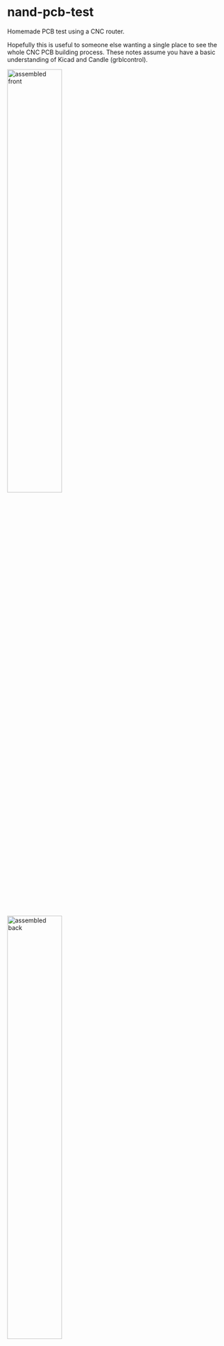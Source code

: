 # nand-pcb-test

Homemade PCB test using a CNC router.

Hopefully this is useful to someone else wanting a single place to see the whole CNC PCB building process.
These notes assume you have a basic understanding of Kicad and Candle (grblcontrol).

<img src="images/assembled-front.jpg" alt="assembled front" width="50%" height="50%"/>

<img src="images/assembled-back.jpg" alt="assembled back" width="50%" height="50%"/>

## Why?

There are plenty of companies that offer cheap PCB manufacturing, but I'm impatient and bad at designing things correctly on the first try.
Imagine ordering a PCB, waiting a few days, and figuring out you messed up your design.
Manufacturing with a CNC router helps to eliminate waiting time between idea and implementation.

Alternatively, plenty of people use the chemical etching process (example: thermal transfer paper and ferric chloride) to build their PCBs.
I just don't have a good workspace to mess with nasty chemicals, so the CNC approach is more doable for me.
Maybe I'll also add a chemical etching bonus section in the future.

For 2+ sided PCBs, it would be worth ordering from a company. Double-sided PCBs are possible, but I have not attempted this yet.
I also haven't tried designs with SMD components yet, so that may also be a pain point that warrants ordering PCBs from a company.

## Equipment

- [Genmitsu 3020-PRO MAX V2 CNC Router](https://www.sainsmart.com/collections/new-genmitsu-collection/products/3020-pro-max-v2)
  - [3040 Y-Axis Extension Kit](https://www.sainsmart.com/collections/genmitsu-cnc-replacement-upgrade-parts/products/3020-yaxis-extension-kit) (optional)
- [FR-4 Copper Clad PCB Laminate Board, Single Side, 4 x 2.7 inch (10 piece)](https://www.amazon.com/dp/B01MCVLDDZ)
- Bits
  - [0.5mm PCB End Mill Bit](https://www.amazon.com/gp/product/B073RJ3SYZ)
  - [0.8mm PCB Drill Bit](https://www.amazon.com/gp/product/B091FD44Y3)
  - [2.5mm End Mill Bit](https://www.amazon.com/gp/product/B07P84V888)
  - [Assorted PCB Drill Bit Set](https://www.amazon.com/gp/product/B08M5PLF48)
- [Mini Dry Iron](https://www.amazon.com/gp/product/B09YXVWSTQ)
- [Thermal Transfer Paper](https://www.amazon.com/gp/product/B07GLGL2CX)
- [Monochrome Laser Printer](https://www.amazon.com/gp/product/B00NQ1CLTI)
- [Mini Drill Press](https://www.amazon.com/gp/product/B0BKZRD2P7)

<img src="images/cnc.jpg" alt="cnc router" width="50%" height="50%"/>

## Build Process

### Circuit Design and Prototyping

- Design circuit in Kicad Schematic Editor
- Breadboard implementation
- Protoboard implementation (optional)
- Kicad Schematic Editor
  - Inspect > Electrical Rules Checker
  - Tools > Annotate Schematic
  - Tools > Assign Footprints
  - File > Plot > PDF, Plot All Pages

<img src="images/breadboard.jpg" alt="breadboard" width="50%" height="50%"/>

<img src="images/protoboard.jpg" alt="protoboard" width="50%" height="50%"/>

<img src="images/kicad-schematic.png" alt="kicad schematic" width="50%" height="50%"/>

### PCB Design

- Open Kicad PCB Editor (or from Kicad Schematic Editor: Tools > Update PCB From Schematic)
- Generally only use back copper and front silkscreen
- Rearrange rats nest of components to eliminate overlap
- Set design rules (File > Board Setup)
  - Minimum clearance: 0.5mm
  - Minimum track width: 0.5mm
  - Copper to hole clearance: 0.5mm
  - Copper to edge clearance: 0.5mm
  - Minimum through hole: 0.7mm
  - Hole to hole clearance: 0.5mm
- Route tracks on `B.Cu` (back copper) layer. Ignore ground pins, will be filled later
- Select `Edge.Cuts` layer, draw a rectangle to trace board boundary, thickness 1mm
- Select `B.Cu` layer and add fill for ground
- Right click fill edge, Zones > Fill Zone
- Add orthogonal dimensions to `User.Drawings` layer to double check board width/height
- Place origin at top left of board
- Run Design Rules Checker
- If exporting `F.Silkscreen`, I recommend setting text thickness to 0.1mm 
- Export Gerber files (File > Plot)
  - Check Use drill/place file origin
  - Export `B.Cu`, `Edge.Cuts` (used in router step)
  - Export `B.Mask` (used in solder masking step) as PDF
  - Generate Drill Files (`*-NPTH.drl` and `*-PTH.drl`)
    - Drill Origin = Drill/place file origin
    - Drill Units = Millimeters
- Print (File > Print) `F.Silkscreen` and `F.Mask` layers to PDF (used in silkscreen step)
  - Verify Print One Page Per Layer is unchecked
  - Scale 1:1
  - Select Print Mirrored

<img src="images/kicad-pcb.png" alt="kicad pcb" width="50%" height="50%"/>

<img src="images/kicad-3d-front.png" alt="kicad pcb 3d front" width="50%" height="50%"/>

<img src="images/kicad-3d-back.png" alt="kicad pcb 3d back" width="50%" height="50%"/>

### Bits

Refer to bits listed in Equipment section above.

- Isolation routing: 0.5mm pcb milling bit
- Holes: 0.8mm drill bit
- Edge cut: 2.5mm end mill bit

I know a lot of people seem to recommend v-bits, but I found them to cut too
inconsistent to quickly throw together boards. 

I did manage to get a couple boards cut with a 0.1mm 60deg bit after manually offsetting my heightmap by 0.05 increments, but I could not replicate this every time. 
Switching to the pcb milling bit removed ~5-10 minutes of manual adjustment.

### Computer Aided Manufacturing (CAM)

- Launch FlatCAM
- Load `B.Cu` and `Edge.Cuts` gerber files (File > Open Gerber)
- Add drill files (`*.drl`) (File > Open Excellon)
  - Note: Ignore "No geometry found in file" error if no NPTH holes needed
- Options tab
  - Set units to mm
- Mirror on y-axis since we're cutting the back copper
  - Tool > Double-Sided PCB Tool
  - Mirror `B.Cu` and `*.drl` files on y-axis using Point/Box
- Select `*-B_Cu.gbr`
  - Isolation Routing section
  - Tool dia: 0.45 (note: 0.05 less than clearance set in Kicad)
  - Width (# passes): 2
  - Pass overlap: 0.10
  - Combine Passes: yes
  - Click Generate Geometry
- Select `*-B_Cu.gbr_iso`
  - Create CNC Job section
  - Cut Z: -0.015
  - Travel Z: 2
  - Feed Rate: 85.0
  - Tool dia: 0.45 (note: 0.05 less than clearance set in Kicad)
  - Spindle speed: 10000
  - Multi-Depth: yes
  - Depth/Pass: 0.08
  - Click Generate
- Select `*-B_Cu.gbr_iso_cnc`, export G-Code to `B_Cu.nc`
- Select `*-PTH.drl`
  - If too many sizes of drills, go back to Kicad and change hole sizes of individual components (we can always redrill by hand later if holes too small)
  - Create CNC Job section
  - Cut Z: -2
  - Travel Z: 2
  - Feed Rate: 100.0
  - Tool Change: no (unless using multiple drill sizes)
  - Spindle Speed: 10000
  - Click Generate
- Select `*-PTH.drl_cnc`, set tool dia to 0.8, export G-Code to `PTH.drl.nc`
- Select `*.Edge_Cuts.gbr`
  - Board cutout section
  - Tool dia: 2.5
  - Margin: 0.1
  - Gap size: 1.0
  - Gaps: 4
  - Click Generate Geometry
- Select `*-Edge_Cuts.gbr_cutout`
  - Create CNC Job section
  - Cut Z: -2
  - Travel Z: 2.0
  - Feed Rate: 50.0
  - Tool dia: 2.5
  - Spindle speed: 10000
  - Multi-Depth: yes
  - Depth/pass: 0.25
  - Click Generate
- Select `*-Edge_Cuts.gbr_cutout_cnc`, export G-Code to `Edge_Cuts.nc`

<img src="images/pcb-routed.jpg" alt="routed pcb" width="50%" height="50%"/>

### Preparing Silkscreen

- Open `F.Silkscreen` PDF in Inkscape (to remove blank space of PDF document)
  - Select silkscreen components, export
  - Export Selection tab, Export Selected Only, 300.0 DPI, SVG

### CNC Routing

Refer to bits in "Computer Aided Manufacturing (CAM)" section

To secure the PCB to the bed, 
I used 3D printed M6 Plate Clamps from https://www.printables.com/model/250450-enhancements-for-sainsmartgenmitsu-3020-pro-max-cn/files. 
Alternatively, I saw a lot of people using carpet tape.

Probe setup using aluminum tape and z-probe that came with CNC router.

<img src="images/cnc-probe.jpg" alt="cnc probe setup" width="50%" height="50%"/>

- Jog machine to upper left corner, z probe, zero XY
- Height map
  - Load nc file, click auto
  - Zero XYZ, set bit at origin
  - Probe grid, set to be ~10mm apart
  - Interpolation grid: 20, 20
  - zt = 1.0, zb = -1.0
  - Click Probe
  - Save as `height.map`
  - Click edit mode to leave edit mode
  - Verify use heightmap is checked
- Remove probes
- Load `B.Cu.nc`
- Swap to drill bit, re-zero Z
- Load `PTH.drl.nc`
- Swap to edge cut bit, re-zero Z
- Load `Edge_Cuts.nc`

### Silkscreen

- Load thermal transfer paper into printer
- Print `F.Silkscreen` SVG onto thermal transfer paper (smooth side up)
  - Ensure scale is 100%
- Tape thermal paper to front of PCB (toner side down)
- Use highest setting of dry iron to heat evenly for 2-3 minutes
- Apply polycrylic to preserve silkscreen

<img src="images/silkscreen.png" alt="silkscreen" width="50%" height="50%"/>

### Final Steps

- Use mini drill press to adjust any holes for larger through hole parts
- Use 400-600 grit sandpaper and/or steel wool to remove any small burrs on back copper
- File down tabs on sides of PCB
- Clean off with a bit of isopropyl alcohol
- Use multimeter to check all tracks for shorts
- Solder components
- Clean off any flux with isopropyl

<img src="images/assembled-front.jpg" alt="assembled front" width="50%" height="50%"/>

<img src="images/assembled-back.jpg" alt="assembled back" width="50%" height="50%"/>

## Archive

I tried to do a couple different steps that I hope to try again in the future.
I left my notes in [archive/](archive/).

## References

- [Candle](https://github.com/trasz/grblControl)
- [FlatCAM](http://flatcam.org/)
- [GCODE Reference](https://marlinfw.org/meta/gcode/)
- Youtube
  - [Homemade custom PCB guide using free KiCAD software; Teaching Tech](https://www.youtube.com/watch?v=NgDXPWaA5Ic)
  - [Homemade PCB using thermal transfer paper](https://www.youtube.com/watch?v=aemG_4sDz_Q)
  - [Intro to Kicad; Shawn Hymel](https://www.youtube.com/playlist?list=PL3bNyZYHcRSUhUXUt51W6nKvxx2ORvUQB)
  - [Machining a PCB on the 3-axis CNC Bridgeport Mill; Usagi Electric](https://www.youtube.com/watch?v=AB84_vbH_e8)
  - [Milling PCBs on a Homemade CNC (Part 2): Masking](https://www.youtube.com/watch?v=qIxvXU7KDmE)
  - [Milling Printed Circuit Boards (PCBs) on a Cheap CNC Machine; Matt's Electronics & RC](https://www.youtube.com/watch?v=bQ6_oYZrsjk)
  - [Relay Calculators: Episode 8 - Using FlatCAM and a CNC mill to make PCBs; Usagi Electric](https://www.youtube.com/watch?v=F2FRN5z2S78)
  - [Sainsmart Genmitsu 3020 Pro Max - 300W Spindle & Linear Rails - Build, Test & Review; techydiy](https://www.youtube.com/watch?v=5vaAthrJQm0)
